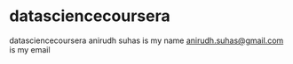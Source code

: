 # datasciencecoursera
datasciencecoursera
anirudh suhas is my name
anirudh.suhas@gmail.com is my email 
